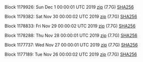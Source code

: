 Block 1179926: Sun Dec  1 00:00:01 UTC 2019 [zip](https://dash-bootstrap.ams3.digitaloceanspaces.com/mainnet/2019-12-01/bootstrap.dat.zip) (7.7G) [SHA256](https://dash-bootstrap.ams3.digitaloceanspaces.com/mainnet/2019-12-01/sha256.txt)

Block 1179382: Sat Nov 30 00:00:02 UTC 2019 [zip](https://dash-bootstrap.ams3.digitaloceanspaces.com/mainnet/2019-11-30/bootstrap.dat.zip) (7.7G) [SHA256](https://dash-bootstrap.ams3.digitaloceanspaces.com/mainnet/2019-11-30/sha256.txt)

Block 1178833: Fri Nov 29 00:00:02 UTC 2019 [zip](https://dash-bootstrap.ams3.digitaloceanspaces.com/mainnet/2019-11-29/bootstrap.dat.zip) (7.7G) [SHA256](https://dash-bootstrap.ams3.digitaloceanspaces.com/mainnet/2019-11-29/sha256.txt)

Block 1178288: Thu Nov 28 00:00:01 UTC 2019 [zip](https://dash-bootstrap.ams3.digitaloceanspaces.com/mainnet/2019-11-28/bootstrap.dat.zip) (7.7G) [SHA256](https://dash-bootstrap.ams3.digitaloceanspaces.com/mainnet/2019-11-28/sha256.txt)

Block 1177737: Wed Nov 27 00:00:01 UTC 2019 [zip](https://dash-bootstrap.ams3.digitaloceanspaces.com/mainnet/2019-11-27/bootstrap.dat.zip) (7.7G) [SHA256](https://dash-bootstrap.ams3.digitaloceanspaces.com/mainnet/2019-11-27/sha256.txt)

Block 1177189: Tue Nov 26 00:00:02 UTC 2019 [zip](https://dash-bootstrap.ams3.digitaloceanspaces.com/mainnet/2019-11-26/bootstrap.dat.zip) (7.7G) [SHA256](https://dash-bootstrap.ams3.digitaloceanspaces.com/mainnet/2019-11-26/sha256.txt)
